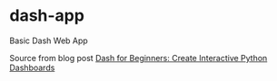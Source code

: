 # dash-app
Basic Dash Web App

Source from blog post 
[Dash for Beginners: Create Interactive Python Dashboards](https://towardsdatascience.com/dash-for-beginners-create-interactive-python-dashboards-338bfcb6ffa4)

